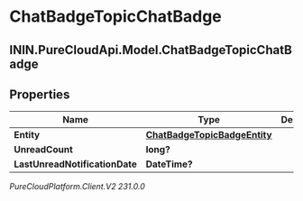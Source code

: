 # ChatBadgeTopicChatBadge

## ININ.PureCloudApi.Model.ChatBadgeTopicChatBadge

## Properties

|Name | Type | Description | Notes|
|------------ | ------------- | ------------- | -------------|
| **Entity** | [**ChatBadgeTopicBadgeEntity**](ChatBadgeTopicBadgeEntity) |  | [optional] |
| **UnreadCount** | **long?** |  | [optional] |
| **LastUnreadNotificationDate** | **DateTime?** |  | [optional] |



_PureCloudPlatform.Client.V2 231.0.0_
